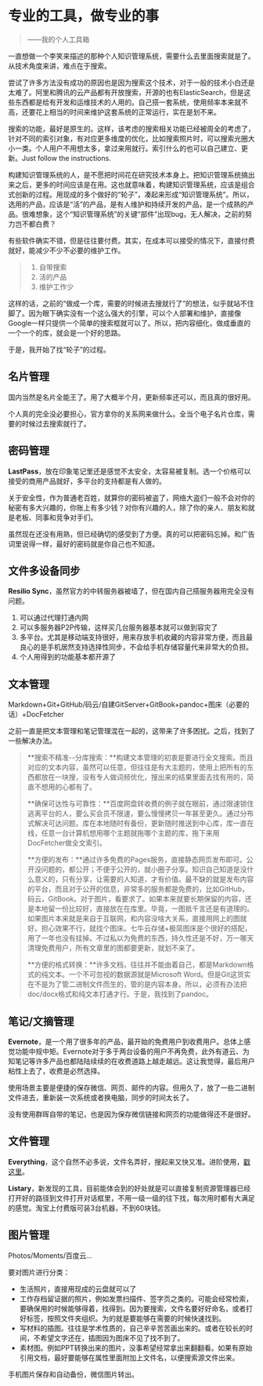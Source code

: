 # 专业的工具，做专业的事

> ——我的个人工具箱

一直想做一个李笑来描述的那种个人知识管理系统，需要什么去里面搜索就是了。从技术角度来讲，难点在于搜索。

尝试了许多方法没有成功的原因也是因为搜索这个技术，对于一般的技术小白还是太难了。阿里和腾讯的云产品都有开放搜索，开源的也有ElasticSearch，但是这些东西都是给有开发和运维技术的人用的。自己搭一套系统，使用频率本来就不高，还要花上相当的时间来维护这套系统的正常运行，实在是划不来。

搜索的功能，最好是原生的。这样，该考虑的搜索相关功能已经被周全的考虑了，针对不同的索引对象，有对应更多维度的优化，比如搜索照片时，可以搜索光圈大小一类。个人用户不用想太多，拿过来用就行。索引什么的也可以自己建立、更新。Just follow the instructions.

构建知识管理系统的人，是不愿把时间花在研究技术本身上。把知识管理系统搞出来之后，更多的时间应该是在用。这也就意味着，构建知识管理系统，应该是组合式创新的过程。用现成的多个做好的“轮子”，凑起来形成“知识管理系统”。所以，选用的产品，应该是“活”的产品，是有人维护和持续开发的产品，是一个成熟的产品。很难想象，这个“知识管理系统”的关键“部件”出现bug，无人解决，之前的努力岂不都白费？

有些软件确实不错，但是往往要付费。其实，在成本可以接受的情况下，直接付费就好，能减少不少不必要的维护工作。

> 1. 自带搜索
> 2. 活的产品
> 3. 维护工作少

这样的话，之前的“做成一个库，需要的时候进去搜就行了”的想法，似乎就站不住脚了。因为眼下确实没有一个这么强大的引擎，可以个人部署和维护，直接像Google一样只提供一个简单的搜索框就可以了。所以，把内容细化，做成垂直的一个一个的库，就会是一个好的思路。

于是，我开始了找“轮子”的过程。

## 名片管理

国内当然是名片全能王了。用了大概半个月，更新频率还可以，而且真的很好用。

个人真的完全没必要担心，官方拿你的关系网来做什么。全当个电子名片仓库，需要的时候过去搜索就行了。

## 密码管理

**LastPass**，放在印象笔记里还是感觉不太安全，太容易被复制。选一个价格可以接受的商用产品就好，多平台的支持都是有人做的。

关于安全性，作为普通老百姓，就算你的密码被盗了，网络大盗们一般不会对你的秘密有多大兴趣的，你账上有多少钱？对你有兴趣的人，除了你的亲人、朋友和就是老板、同事和竞争对手们。

虽然现在还没有用熟，但已经确切的感受到了方便。真的可以把密码忘掉。和广告词里说得一样，最好的密码就是你自己也不知道。

## 文件多设备同步

**Resilio Sync**，虽然官方的中转服务器被墙了，但在国内自己搭服务器用完全没有问题。

1. 可以通过代理打通内网
2. 可以多服务器P2P传输，这样买几台服务器基本就可以做到容灾了
3. 多平台。尤其是移动端支持很好，用来存放手机收藏的内容非常方便，而且最良心的是手机居然支持选择性同步，不会给手机存储容量代来非常大的负担。
4. 个人用得到的功能基本都开源了

## 文本管理

Markdown+Git+GitHub/码云/自建GitServer+GitBook+pandoc+图床（必要的话）+DocFetcher

之前一直是把文本管理和笔记管理混在一起的，这带来了许多困扰。之后，找到了一些解决办法。

>**搜索不精准--分库搜索：**构建文本管理的初衷是要进行全文搜索。而且对应的文本内容，虽然可以任意，但往往是有大主题的，使用上把所有的东西都放在一块搜，没有专人做词频优化，搜出来的结果里面去找有用的，简直不想用的心都有了。
>
>**确保可达性与可靠性：**百度网盘转收费的例子就在眼前，通过限速锁住逃离平台的人，要么买会员不限速，要么慢慢拷贝一年甚至更久。通过分布式解决可达问题。库在本地随时有备份，更新随时推送到中心库，库一直在线，任意一台计算机想用哪个主题就拖哪个主题的库，拖下来用DocFetcher做全文索引。
>
>**方便的发布：**通过许多免费的Pages服务，直接静态网页发布即可。公开没问题的，都公开；不便于公开的，就小圈子分享。知识自己知道是没什么意义的，只有分享，让需要的人知道，才有价值。最不缺的就是发布内容的平台，而且对于公开的信息，非常多的服务都是免费的，比如GitHub，码云，GitBook。对于图片，看要求了。如果本来就要长期保留的内容，还是本地留一份比较好，直接放在在库里。毕竟，一图抵千言还是有道理的。如果图片本来就是来自于互联网，和内容没啥大关系，直接用网上的图就好。担心效果不行，就找个图床。七牛云存储+极简图床是个很好的搭配，用了一年也没有挂掉。不过私以为免费的东西，持久性还是不好，万一哪天清理免费用户，所有文章里的图都要更新，就划不来了。
>
>**方便的格式转换：**许多文档，往往并不能由着自己，都是Markdown格式的纯文本。一个不可忽视的数据源就是Microsoft Word。但是Git这货实在不是为了管二进制文件而生的，管的是内容本身。所以，必须有办法把doc/docx格式和纯文本打通才行。于是，我找到了pandoc。



## 笔记/文摘管理

**Evernote**，是一个用了很多年的产品，最开始的免费用户到收费用户。总体上感觉功能中规中矩。Evernote对于多于两台设备的用户不再免费，此外有道云、为知笔记等许多产品也都陆陆续续的在收费道路上越走越远。这让我觉得，最后用户粘性上去了，收费是必然选择。

使用场景主要是便捷的保存微信、网页、邮件的内容。但用久了，放了一些二进制文件进去，重新装一次系统或者换电脑，同步的时间太长了。

没有使用群晖自带的笔记，也是因为保存微信链接和网页的功能做得还不是很好。



## 文件管理

**Everything**，这个自然不必多说，文件名弄好，搜起来又快又准。进阶使用，[戳这里](计划任务索引共享文件夹提升everyting启动速度.md)。



**Listary**，新发现的工具，目前能体会到的好处就是可以直接复制资源管理器已经打开好的路径到文件打开对话框里，不用一级一级的往下找，每次用时都有大满足的感觉。淘宝上付费版可装3台机器，不到60块钱。



## 图片管理

Photos/Moments/百度云...

要对图片进行分类：

- 生活照片，直接用现成的云盘就可以了
- 工作存档留证据的照片，例如发票扫描件、签字页之类的。可能会经常检索，要确保用的时候能够得着，找得到。因为要搜索，文件名要好好命名，或者打好标签，按照文件夹组织。为的就是要能够在需要的时候快速找到。
- 写材料的插图。往往是学术性质的，自己辛辛苦苦画出来的。或者在较长的时间，不希望文字还在，插图因为图床不见了找不到了。
- 素材图。例如PPT转换出来的图片，没事希望经常拿出来翻翻看。如果有原始引用文档，最好要能够在属性里面附加上文件名，以便搜索源文件出来。

手机图片保存和自动备份，微信图片转出。

